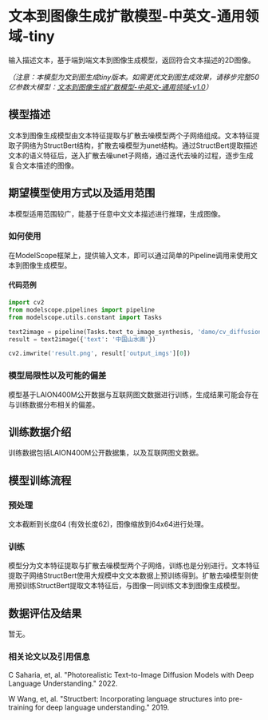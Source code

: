 
# 文本到图像生成扩散模型-中英文-通用领域-tiny

输入描述文本，基于端到端文本到图像生成模型，返回符合文本描述的2D图像。

_（注意：本模型为文到图生成tiny版本。如需更优文到图生成效果，请移步完整50亿参数大模型：[文本到图像生成扩散模型-中英文-通用领域-v1.0](https://www.modelscope.cn/models/damo/cv_diffusion_text-to-image-synthesis)）_

## 模型描述

文本到图像生成模型由文本特征提取与扩散去噪模型两个子网络组成。文本特征提取子网络为StructBert结构，扩散去噪模型为unet结构。通过StructBert提取描述文本的语义特征后，送入扩散去噪unet子网络，通过迭代去噪的过程，逐步生成复合文本描述的图像。

## 期望模型使用方式以及适用范围

本模型适用范围较广，能基于任意中文文本描述进行推理，生成图像。

### 如何使用

在ModelScope框架上，提供输入文本，即可以通过简单的Pipeline调用来使用文本到图像生成模型。

#### 代码范例

```python
import cv2
from modelscope.pipelines import pipeline
from modelscope.utils.constant import Tasks

text2image = pipeline(Tasks.text_to_image_synthesis, 'damo/cv_diffusion_text-to-image-synthesis_tiny')
result = text2image({'text': '中国山水画'})

cv2.imwrite('result.png', result['output_imgs'][0])
```

### 模型局限性以及可能的偏差

模型基于LAION400M公开数据与互联网图文数据进行训练，生成结果可能会存在与训练数据分布相关的偏差。

## 训练数据介绍

训练数据包括LAION400M公开数据集，以及互联网图文数据。

## 模型训练流程

### 预处理

文本截断到长度64 (有效长度62)，图像缩放到64x64进行处理。

### 训练

模型分为文本特征提取与扩散去噪模型两个子网络，训练也是分别进行。文本特征提取子网络StructBert使用大规模中文文本数据上预训练得到。扩散去噪模型则使用预训练StructBert提取文本特征后，与图像一同训练文本到图像生成模型。

## 数据评估及结果

暂无。

### 相关论文以及引用信息

C Saharia, et, al. "Photorealistic Text-to-Image Diffusion Models with Deep Language Understanding." 2022.

W Wang, et, al. "Structbert: Incorporating language structures into pre-training for deep language understanding." 2019.
